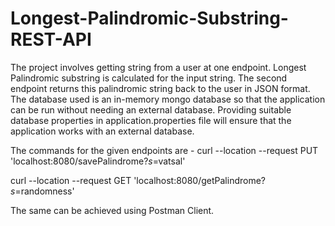 # Longest-Palindromic-Substring-REST-API
The project involves getting string from a user at one endpoint. Longest Palindromic substring is calculated for the input string. 
The second endpoint returns this palindromic string back to the user in JSON format. The database used is an in-memory mongo database
so that the application can be run without needing an external database.
Providing suitable database properties in application.properties file will ensure that the application works with an external database.

The commands for the given endpoints are - 
curl --location --request PUT 'localhost:8080/savePalindrome?_s_=vatsal'

curl --location --request GET 'localhost:8080/getPalindrome?_s_=randomness'

The same can be achieved using Postman Client.
